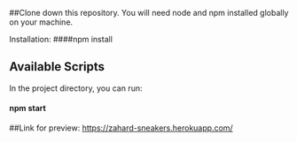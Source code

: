 ##Clone down this repository. You will need node and npm installed globally on your machine.

Installation:
####npm install

## Available Scripts

In the project directory, you can run:

#### npm start

##Link for preview:
https://zahard-sneakers.herokuapp.com/


